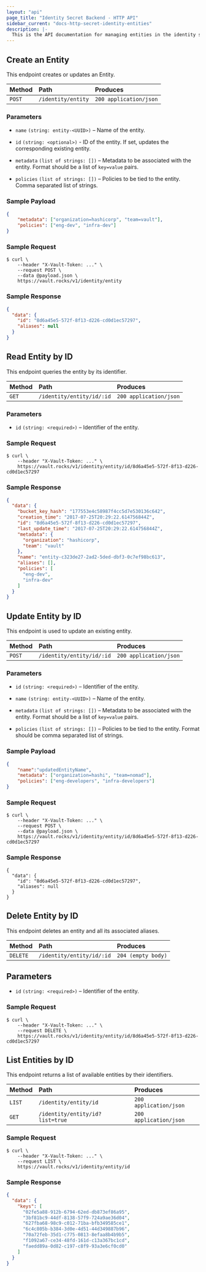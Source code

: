 ```yaml
---
layout: "api"
page_title: "Identity Secret Backend - HTTP API"
sidebar_current: "docs-http-secret-identity-entities"
description: |-
  This is the API documentation for managing entities in the identity store.
---
```


## Create an Entity

This endpoint creates or updates an Entity.

| Method   | Path                | Produces               |
| :------- | :------------------ | :----------------------|
| `POST`   | `/identity/entity`  | `200 application/json` |

### Parameters

- `name` `(string: entity-<UUID>)` – Name of the entity.

- `id` `(string: <optional>)` - ID of the entity. If set, updates the
  corresponding existing entity.

- `metadata` `(list of strings: [])` – Metadata to be associated with the
  entity. Format should be a list of `key=value` pairs.

- `policies` `(list of strings: [])` – Policies to be tied to the entity. Comma
  separated list of strings.

### Sample Payload

```json
{
	"metadata": ["organization=hashicorp", "team=vault"],
	"policies": ["eng-dev", "infra-dev"]
}
```

### Sample Request

```
$ curl \
    --header "X-Vault-Token: ..." \
    --request POST \
    --data @payload.json \
    https://vault.rocks/v1/identity/entity
```

### Sample Response

```json
{
  "data": {
    "id": "8d6a45e5-572f-8f13-d226-cd0d1ec57297",
    "aliases": null
  }
}
```

## Read Entity by ID

This endpoint queries the entity by its identifier.

| Method   | Path                         | Produces               |
| :------- | :--------------------------- | :--------------------- |
| `GET`    | `/identity/entity/id/:id`    | `200 application/json` |

### Parameters

- `id` `(string: <required>)` – Identifier of the entity.

### Sample Request

```
$ curl \
    --header "X-Vault-Token: ..." \
    https://vault.rocks/v1/identity/entity/id/8d6a45e5-572f-8f13-d226-cd0d1ec57297
```

### Sample Response

```json
{
  "data": {
    "bucket_key_hash": "177553e4c58987f4cc5d7e530136c642",
    "creation_time": "2017-07-25T20:29:22.614756844Z",
    "id": "8d6a45e5-572f-8f13-d226-cd0d1ec57297",
    "last_update_time": "2017-07-25T20:29:22.614756844Z",
    "metadata": {
      "organization": "hashicorp",
      "team": "vault"
    },
    "name": "entity-c323de27-2ad2-5ded-dbf3-0c7ef98bc613",
    "aliases": [],
    "policies": [
      "eng-dev",
      "infra-dev"
    ]
  }
}
```

## Update Entity by ID

This endpoint is used to update an existing entity.

| Method   | Path                         | Produces               |
| :------- | :--------------------------- | :--------------------- |
| `POST`    | `/identity/entity/id/:id`   | `200 application/json` |

### Parameters

- `id` `(string: <required>)` – Identifier of the entity.

- `name` `(string: entity-<UUID>)` – Name of the entity.

- `metadata` `(list of strings: [])` – Metadata to be associated with the entity. Format should be a list of `key=value` pairs.

- `policies` `(list of strings: [])` – Policies to be tied to the entity. Format should be comma separated list of strings.


### Sample Payload

```json
{
	"name":"updatedEntityName",
	"metadata": ["organization=hashi", "team=nomad"],
	"policies": ["eng-developers", "infra-developers"]
}
```

### Sample Request

```
$ curl \
    --header "X-Vault-Token: ..." \
    --request POST \
    --data @payload.json \
    https://vault.rocks/v1/identity/entity/id/8d6a45e5-572f-8f13-d226-cd0d1ec57297
```

### Sample Response

```
{
  "data": {
    "id": "8d6a45e5-572f-8f13-d226-cd0d1ec57297",
    "aliases": null
  }
}
```

## Delete Entity by ID

This endpoint deletes an entity and all its associated aliases.

| Method     | Path                        | Produces               |
| :--------- | :-------------------------- | :----------------------|
| `DELETE`   | `/identity/entity/id/:id`   | `204 (empty body)`     |

## Parameters

- `id` `(string: <required>)` – Identifier of the entity.

### Sample Request

```
$ curl \
    --header "X-Vault-Token: ..." \
    --request DELETE \
    https://vault.rocks/v1/identity/entity/id/8d6a45e5-572f-8f13-d226-cd0d1ec57297
```

## List Entities by ID

This endpoint returns a list of available entities by their identifiers.

| Method   | Path                            | Produces               |
| :------- | :------------------------------ | :--------------------- |
| `LIST`   | `/identity/entity/id`           | `200 application/json` |
| `GET`    | `/identity/entity/id?list=true` | `200 application/json` |

### Sample Request

```
$ curl \
    --header "X-Vault-Token: ..." \
    --request LIST \
    https://vault.rocks/v1/identity/entity/id
```

### Sample Response

```json
{
  "data": {
    "keys": [
      "02fe5a88-912b-6794-62ed-db873ef86a95",
      "3bf81bc9-44df-8138-57f9-724a9ae36d04",
      "627fba68-98c9-c012-71ba-bfb349585ce1",
      "6c4c805b-b384-3d0e-4d51-44d349887b96",
      "70a72feb-35d1-c775-0813-8efaa8b4b9b5",
      "f1092a67-ce34-48fd-161d-c13a367bc1cd",
      "faedd89a-0d82-c197-c8f9-93a3e6cf0cd0"
    ]
  }
}
```
